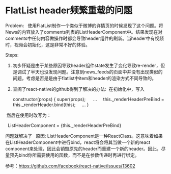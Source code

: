 #  FlatList header频繁重载的问题

Problem: 
    使用FlatList制作一个类似于微博的详情页的时候发现了这个问题。将News的内容放入了comments列表的ListHeaderComponent中。结果发现在对comments中任何内容做操作时都会导致header组件的刷新。当header中有视频时，视频会初始化，这是非常不好的体验。

Steps: 
1. 初步怀疑是由于某些原因导致header组件state发生了变化导致re-render，但是调试了半天也没发现问题。注意到news_feeds的页面中并没有出现类似的问题，考虑是否是是由于flatlist中item和header的渲染方式不同导致的。 

2. 查阅了react-native的github得到了解决的办法:
  在初始化中，写入
  
    constructor(props) {
      super(props);
      ...
      this._renderHeaderPreBind = this._renderHeader.bind(this);
      ...
     }
     
  然后在使用时改写为：
  
    ListHeaderComponent = {this._renderHeaderPreBind}
  
  问题就解决了
  
原因: ListHeaderComponent是一种ReactClass。这意味着如果在ListHeaderComponent中进行bind，react将会将其当做一个新的react component来处理，因此会销毁原先的header而重建一个新的header。因此，尽量预先bind你所需要使用的函数，而不是在参数传递时再进行绑定。

参考：https://github.com/facebook/react-native/issues/13602

